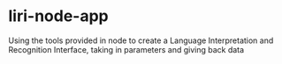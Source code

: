 # liri-node-app
Using the tools provided in node to create a Language Interpretation and Recognition Interface, taking in parameters and giving back data
